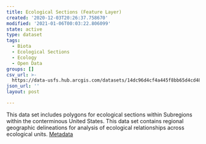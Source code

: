 ```yaml
---
title: Ecological Sections (Feature Layer)
created: '2020-12-03T20:26:37.758670'
modified: '2021-01-06T00:03:22.806099'
state: active
type: dataset
tags:
  - Biota
  - Ecological Sections
  - Ecology
  - Open Data
groups: []
csv_url: >-
  https://data-usfs.hub.arcgis.com/datasets/14dc96d4cf4a445f8bb65d4cd4803476_2.csv?outSR=%7B%22latestWkid%22%3A4269%2C%22wkid%22%3A4269%7D
json_url: ''
layout: post

---
```

This data set includes polygons for ecological sections within Subregions within the conterminous United States. This data set contains regional geographic delineations for analysis of ecological relationships across ecological units. <a href='https://data.fs.usda.gov/geodata/edw/edw_resources/meta/S_USA.EcomapSections.xml' target='_blank'>Metadata</a>
